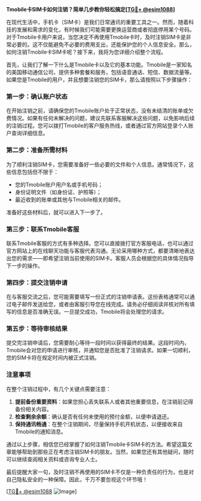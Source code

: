 **Tmobile卡SIM卡如何注销？简单几步教你轻松搞定[[TG💪+ @esim1088](https://t.me/s/esim1088)]**

在现代生活中，手机卡（SIM卡）是我们日常通讯的重要工具之一。然而，随着科技的发展和需求的变化，有时候我们可能需要更换运营商或者彻底停用某个号码。对于Tmobile卡用户来说，当您决定不再使用Tmobile卡时，及时注销SIM卡是非常必要的。这不仅能避免不必要的费用支出，还能保护您的个人信息安全。那么，如何注销Tmobile卡SIM卡呢？接下来，我将为您详细介绍整个流程。

首先，让我们了解一下什么是Tmobile卡以及它的基本功能。Tmobile是一家知名的美国移动通信公司，提供多种套餐和服务，包括语音通话、短信、数据流量等。如果您是Tmobile的用户，并且想要注销您的SIM卡，那么请按照以下步骤操作：

### 第一步：确认账户状态

在开始注销之前，请确保您的Tmobile账户处于正常状态，没有未结清的账单或欠费情况。如果有任何未解决的问题，建议先联系客服解决这些问题，以免影响后续的注销过程。您可以拨打Tmobile的客户服务热线，或者通过官方网站登录个人账户查询详细信息。

### 第二步：准备所需材料

为了顺利注销SIM卡，您需要准备好一些必要的文件和个人信息。通常情况下，这些信息包括但不限于：
- 您的Tmobile账户用户名或手机号码；
- 身份证明文件（如身份证、护照等）；
- 最近收到的账单或其他与Tmobile相关的邮件。

准备好这些材料后，就可以进入下一步了。

### 第三步：联系Tmobile客服

联系Tmobile客服的方式有多种选择。您可以直接拨打官方客服电话，也可以通过官方网站上的在线聊天功能与客服代表沟通。无论采用哪种方式，都要清晰地表达出您的需求——即希望注销当前使用的SIM卡。客服人员会根据您的具体情况指导下一步的操作。

### 第四步：提交注销申请

在与客服交流之后，您可能需要填写一份正式的注销申请表。这份表格通常可以通过电子邮件发送给您，或者由客服引导您在线完成。请务必仔细阅读并核对所有填写的信息是否准确无误。一旦提交成功，Tmobile将会处理您的请求。

### 第五步：等待审核结果

提交完注销申请后，您需要耐心等待一段时间以获得最终的结果。这段时间内，Tmobile会对您的申请进行审核，并通知您是否批准了注销请求。如果一切顺利，您的SIM卡将在规定时间内被正式注销。

### 注意事项

在整个注销过程中，有几个关键点需要注意：
1. **提前备份重要资料**：如果您担心丢失联系人或者其他重要信息，在注销前记得备份相关内容。
2. **检查剩余余额**：确认是否有任何未使用的预付金额，以便申请退还。
3. **保持通讯畅通**：在整个注销期间，尽量保持手机开机状态，以便接收来自Tmobile的通知消息。

通过以上步骤，相信您已经掌握了如何注销Tmobile卡SIM卡的方法。希望这篇文章能够帮助到那些正在考虑注销SIM卡的朋友。当然，如果您还有其他疑问，随时可以继续查阅相关资料或咨询专业人士。

最后提醒大家一句，及时注销不再使用的SIM卡不仅是一种负责任的行为，也是对自己隐私安全的一种保障。因此，千万不要忽视这个环节哦！

[[TG💪+ @esim1088](https://t.me/s/esim1088) ![Image](https://i.postimg.cc/4NQfJmqS/Snipaste-2025-05-13-00-14-12.png)]